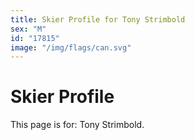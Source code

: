 ```yaml
---
title: Skier Profile for Tony Strimbold
sex: "M"
id: "17815"
image: "/img/flags/can.svg" 
---
```


# Skier Profile

This page is for: Tony Strimbold.
    
